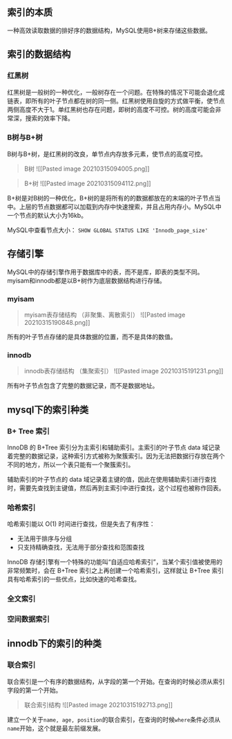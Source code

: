## 索引的本质
一种高效读取数据的排好序的数据结构，MySQL使用B+树来存储这些数据。

## 索引的数据结构

### 红黑树
红黑树是一般树的一种优化，一般树存在一个问题。在特殊的情况下可能会退化成链表，即所有的叶子节点都在树的同一侧。红黑树使用自旋的方式做平衡，使节点两侧高度不大于1。单红黑树也存在问题，即树的高度不可控。树的高度可能会非常深，搜索的效率下降。

### B树与B+树
B树与B+树，是红黑树的改良，单节点内存放多元素，使节点的高度可控。

> B树
![[Pasted image 20210315094005.png]]

> B+树
![[Pasted image 20210315094112.png]]


B+树是对B树的一种优化，B+树的是将所有的的数据都放在的末端的叶子节点当中。上层的节点数据都可以加载到内存中快速搜索，并且占用内存小。MySQL中一个节点的默认大小为16kb。

MySQL中查看节点大小：
`SHOW GLOBAL STATUS LIKE 'Innodb_page_size'`

## 存储引擎
MySQL中的存储引擎作用于数据库中的表，而不是库，即表的类型不同。
myisam和innodb都是以B+树作为底层数据结构进行存储。

### myisam

> myisam表存储结构 （非聚集、离散索引）
![[Pasted image 20210315190848.png]]

所有的叶子节点存储的是具体数据的位置，而不是具体的数值。

### innodb

> innodb表存储结构 （集聚索引）
![[Pasted image 20210315191231.png]]

所有叶子节点包含了完整的数据记录，而不是数据地址。



## mysql下的索引种类

### B+ Tree 索引
InnoDB 的 B+Tree 索引分为主索引和辅助索引。主索引的叶子节点 data 域记录着完整的数据记录，这种索引方式被称为聚簇索引。因为无法把数据行存放在两个不同的地方，所以一个表只能有一个聚簇索引。

辅助索引的叶子节点的 data 域记录着主键的值，因此在使用辅助索引进行查找时，需要先查找到主键值，然后再到主索引中进行查找，这个过程也被称作回表。

### 哈希索引
哈希索引能以 O(1) 时间进行查找，但是失去了有序性：

-   无法用于排序与分组
-   只支持精确查找，无法用于部分查找和范围查找

InnoDB 存储引擎有一个特殊的功能叫“自适应哈希索引”，当某个索引值被使用的非常频繁时，会在 B+Tree 索引之上再创建一个哈希索引，这样就让 B+Tree 索引具有哈希索引的一些优点，比如快速的哈希查找。

### 全文索引
### 空间数据索引

## innodb下的索引的种类

### 联合索引

联合索引是一个有序的数据结构，从字段的第一个开始。在查询的时候必须从索引字段的第一个开始。

> 联合索引结构
![[Pasted image 20210315192713.png]]

建立一个关于`name, age, position`的联合索引，在查询的时候`where`条件必须从`name`开始，这个就是最左前缀发展。